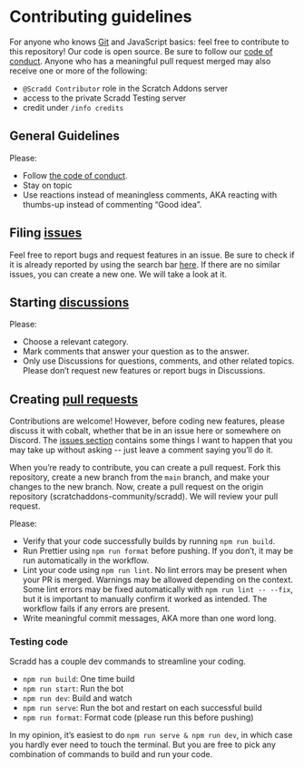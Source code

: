 # Contributing guidelines

For anyone who knows [Git](https://git-scm.com) and JavaScript basics: feel free to contribute to this repository! Our code is open source. Be sure to follow our [code of conduct](CODE_OF_CONDUCT.md). Anyone who has a meaningful pull request merged may also receive one or more of the following:

-   `@Scradd Contributor` role in the Scratch Addons server
-   access to the private Scradd Testing server
-   credit under `/info credits`

## General Guidelines

Please:

-   Follow [the code of conduct](CODE_OF_CONDUCT.md).
-   Stay on topic
-   Use reactions instead of meaningless comments, AKA reacting with thumbs-up instead of commenting “Good idea”.

## Filing [issues](https://docs.github.com/en/github/managing-your-work-on-github/about-issues)

Feel free to report bugs and request features in an issue. Be sure to check if it is already reported by using the search bar [here](https://github.com/scratchaddons-community/scradd/issues). If there are no similar issues, you can create a new one. We will take a look at it.

## Starting [discussions](https://docs.github.com/en/discussions/collaborating-with-your-community-using-discussions/about-discussions)

Please:

-   Choose a relevant category.
-   Mark comments that answer your question as to the answer.
-   Only use Discussions for questions, comments, and other related topics. Please don’t request new features or report bugs in Discussions.

## Creating [pull requests](https://docs.github.com/en/github/collaborating-with-issues-and-pull-requests/about-pull-requests)

Contributions are welcome! However, before coding new features, please discuss it with cobalt, whether that be in an issue here or somewhere on Discord. The [issues section](https://github.com/scratchaddons-community/scradd/issues?q=is%3Aissue+is%3Aopen) contains some things I want to happen that you may take up without asking -- just leave a comment saying you’ll do it.

When you’re ready to contribute, you can create a pull request. Fork this repository, create a new branch from the `main` branch, and make your changes to the new branch. Now, create a pull request on the origin repository (scratchaddons-community/scradd). We will review your pull request.

Please:

-   Verify that your code successfully builds by running `npm run build`.
-   Run Prettier using `npm run format` before pushing. If you don’t, it may be run automatically in the workflow.
-   Lint your code using `npm run lint`. No lint errors may be present when your PR is merged. Warnings may be allowed depending on the context. Some lint errors may be fixed automatically with `npm run lint -- --fix`, but it is important to manually confirm it worked as intended. The workflow fails if any errors are present.
-   Write meaningful commit messages, AKA more than one word long.

### Testing code

Scradd has a couple dev commands to streamline your coding.

-   `npm run build`: One time build
-   `npm run start`: Run the bot
-   `npm run dev`: Build and watch
-   `npm run serve`: Run the bot and restart on each successful build
-   `npm run format`: Format code (please run this before pushing)

In my opinion, it’s easiest to do `npm run serve & npm run dev`, in which case you hardly ever need to touch the terminal. But you are free to pick any combination of commands to build and run your code.
